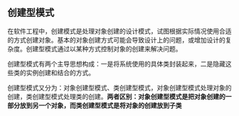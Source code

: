## 创建型模式
在软件工程中，创建模式是处理对象创建的设计模式，试图根据实际情况使用合适的方式创建对象。基本的对象创建方式可能会导致设计上的问题，或增加设计的复杂度。创建型模式通过以某种方式控制对象的创建来解决问题。   
  
创建型模式有两个主导思想构成：一是将系统使用的具体类封装起来，二是隐藏这些类的实例创建和结合的方式。  

 创建型模式又分为：对象创建型模式、类创建型模式，对象创建型模式处理对象的创建，类创建型模式处理类的创建。**两者区别：对象创建型模式是把对象创建的一部分放到另一个对象，而类创建型模式是将对象的创建放到子类**
 
 

